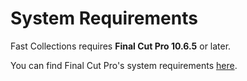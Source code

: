 # System Requirements

Fast Collections requires **Final Cut Pro 10.6.5** or later.

You can find Final Cut Pro's system requirements [here](https://www.apple.com/au/final-cut-pro/specs/).